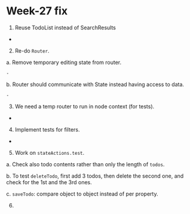 # Week-27 fix

1. Reuse TodoList instead of SearchResults

  -  

2. Re-do `Router`.   

  a. Remove temporary editing state from router.  

    - 

  b. Router should communicate with State instead having access to data. 

    - 

3. We need a temp router to run in node context (for tests). 

  -  

4. Implement tests for filters.

  - 

5. Work on `stateActions.test`. 

  a. Check also todo contents rather than only the length of `todos`.

  b. To test `deleteTodo`, first add 3 todos, then delete the second one, and check for the 1st and the 3rd ones. 

  c. `saveTodo`: compare object to object instead of per property. 

6. 